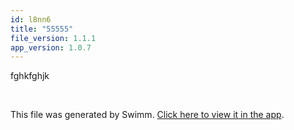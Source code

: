 ```yaml
---
id: l8nn6
title: "55555"
file_version: 1.1.1
app_version: 1.0.7
---
```


fghkfghjk

<br/>

This file was generated by Swimm. [Click here to view it in the app](http://localhost:5001/repos/ls4DA2fLasmQuEbT4ipw/docs/l8nn6).
